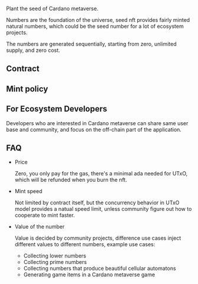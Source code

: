 Plant the seed of Cardano metaverse.

Numbers are the foundation of the universe, seed nft provides fairly minted natural numbers, which could be the seed number for a lot of ecosystem projects.

The numbers are generated sequentially, starting from zero, unlimited supply, and zero cost.

## Contract

## Mint policy

## For Ecosystem Developers

Developers who are interested in Cardano metaverse can share same user base and community, and focus on the off-chain part of the application.

## FAQ

- Price

  Zero, you only pay for the gas, there's a minimal ada needed for UTxO, which will be refunded when you burn the nft.

- Mint speed

  Not limited by contract itself, but the concurrency behavior in UTxO model provides a natual speed limit, unless community figure out how to cooperate to mint faster.

- Value of the number

  Value is decided by community projects, difference use cases inject different values to different numbers, example use cases:

  - Collecting lower numbers
  - Collecting prime numbers
  - Collecting numbers that produce beautiful cellular automatons
  - Generating game items in a Cardano metaverse game